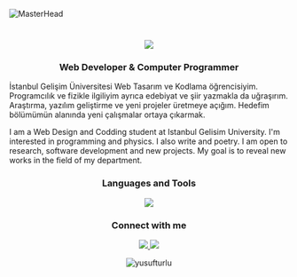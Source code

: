 ![MasterHead](https://wallpaperaccess.com/full/2671300.jpg)
<h1 align="center">
    <img src="https://readme-typing-svg.herokuapp.com/?font=Ubuntu&size=35&center=true&vCenter=true&width=500&height=70&duration=3000&lines=Hi+There!+👋;+I'm+Yusuf!;" />
</h1>
<h3 align="center">Web Developer & Computer Programmer</h3>

<p>İstanbul Gelişim Üniversitesi Web Tasarım ve Kodlama öğrencisiyim. Programcılık ve fizikle ilgiliyim ayrıca edebiyat ve şiir yazmakla da uğraşırım. Araştırma, yazılım geliştirme ve yeni projeler üretmeye açığım. Hedefim bölümümün alanında yeni çalışmalar ortaya çıkarmak.


I am a Web Design and Codding student at Istanbul Gelisim University. I'm interested in programming and physics. I also write and poetry. I am open to research, software development and new projects. My goal is to reveal new works in the field of my department.</p>

<h3 align="center">Languages and Tools</h3>
<p align="center">
  <img src="https://skillicons.dev/icons?i=html,css,javascript,bootstrap,jquery,c,php,python,linux,debian,kali,vscode,sublime,github,git,flask,mysql,postgresql,sqlite" />
</p>

<h3 align="center">Connect with me</h3>
<p align="center">  <a href="https://www.linkedin.com/in/yusuf-t-296635232/" target="_blank">
    <img src="https://img.shields.io/badge/LinkedIn-0077B5?style=for-the-badge&logo=linkedin&logoColor=white" target="_blank" />
  </a>
    <a href="mailto:yusufturlu@proton.me">
    <img src="https://img.shields.io/badge/Gmail-333333?style=for-the-badge&logo=gmail&logoColor=red" />
  </a></p>

<p align="center"  ><img align="center" src="https://github-readme-stats.vercel.app/api/top-langs?username=yusufturlu&show_icons=true&locale=en&layout=compact" alt="yusufturlu" /></p>


